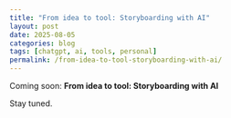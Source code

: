 ```yaml
---
title: "From idea to tool: Storyboarding with AI"
layout: post
date: 2025-08-05
categories: blog
tags: [chatgpt, ai, tools, personal]
permalink: /from-idea-to-tool-storyboarding-with-ai/
---
```


Coming soon: **From idea to tool: Storyboarding with AI**

Stay tuned.
